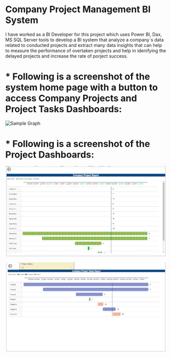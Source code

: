 # Company Project Management BI System
I have worked as a BI Developer for this project which uses Power BI, Dax, MS SQL Server tools to develop a BI system that analyze a company`s data related to conducted projects and extract many data insights that can help to measure the performance of overtaken projects and help in idenifying the delayed projects and increase the rate of porject success.

# * Following is a screenshot of the system home page with a button to access Company Projects and Project Tasks Dashboards:

![Sample Graph](https://github.com/mutawakel-s/Sales-BI-Project/blob/main/Home%20Page2.png)

# * Following is a screenshot of the Project Dashboards:
![Sample Graph](https://github.com/mutawakel-s/Company_Projects_BI/blob/main/Company%20Projects%20Report.png)

![Sample Graph](https://github.com/mutawakel-s/Company_Projects_BI/blob/main/Project%20Tasks%20Report.png)
